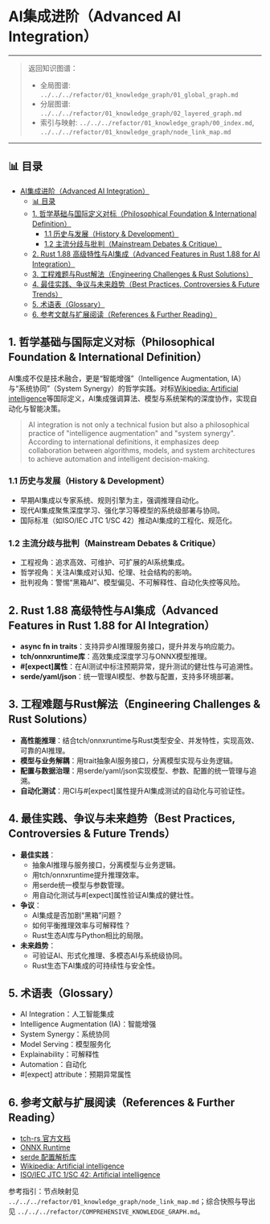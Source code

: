 ﻿# AI集成进阶（Advanced AI Integration）

---

> 返回知识图谱：
>
> - 全局图谱: `../../../refactor/01_knowledge_graph/01_global_graph.md`
> - 分层图谱: `../../../refactor/01_knowledge_graph/02_layered_graph.md`
> - 索引与映射: `../../../refactor/01_knowledge_graph/00_index.md`, `../../../refactor/01_knowledge_graph/node_link_map.md`

---


## 📊 目录

- [AI集成进阶（Advanced AI Integration）](#ai集成进阶advanced-ai-integration)
  - [📊 目录](#-目录)
  - [1. 哲学基础与国际定义对标（Philosophical Foundation \& International Definition）](#1-哲学基础与国际定义对标philosophical-foundation--international-definition)
    - [1.1 历史与发展（History \& Development）](#11-历史与发展history--development)
    - [1.2 主流分歧与批判（Mainstream Debates \& Critique）](#12-主流分歧与批判mainstream-debates--critique)
  - [2. Rust 1.88 高级特性与AI集成（Advanced Features in Rust 1.88 for AI Integration）](#2-rust-188-高级特性与ai集成advanced-features-in-rust-188-for-ai-integration)
  - [3. 工程难题与Rust解法（Engineering Challenges \& Rust Solutions）](#3-工程难题与rust解法engineering-challenges--rust-solutions)
  - [4. 最佳实践、争议与未来趋势（Best Practices, Controversies \& Future Trends）](#4-最佳实践争议与未来趋势best-practices-controversies--future-trends)
  - [5. 术语表（Glossary）](#5-术语表glossary)
  - [6. 参考文献与扩展阅读（References \& Further Reading）](#6-参考文献与扩展阅读references--further-reading)


## 1. 哲学基础与国际定义对标（Philosophical Foundation & International Definition）

AI集成不仅是技术融合，更是“智能增强”（Intelligence Augmentation, IA）与“系统协同”（System Synergy）的哲学实践。对标[Wikipedia: Artificial intelligence](https://en.wikipedia.org/wiki/Artificial_intelligence)等国际定义，AI集成强调算法、模型与系统架构的深度协作，实现自动化与智能决策。

> AI integration is not only a technical fusion but also a philosophical practice of "intelligence augmentation" and "system synergy". According to international definitions, it emphasizes deep collaboration between algorithms, models, and system architectures to achieve automation and intelligent decision-making.

### 1.1 历史与发展（History & Development）

- 早期AI集成以专家系统、规则引擎为主，强调推理自动化。
- 现代AI集成聚焦深度学习、强化学习等模型的系统级部署与协同。
- 国际标准（如ISO/IEC JTC 1/SC 42）推动AI集成的工程化、规范化。

### 1.2 主流分歧与批判（Mainstream Debates & Critique）

- 工程视角：追求高效、可维护、可扩展的AI系统集成。
- 哲学视角：关注AI集成对认知、伦理、社会结构的影响。
- 批判视角：警惕“黑箱AI”、模型偏见、不可解释性、自动化失控等风险。

## 2. Rust 1.88 高级特性与AI集成（Advanced Features in Rust 1.88 for AI Integration）

- **async fn in traits**：支持异步AI推理服务接口，提升并发与响应能力。
- **tch/onnxruntime库**：高效集成深度学习与ONNX模型推理。
- **#[expect]属性**：在AI测试中标注预期异常，提升测试的健壮性与可追溯性。
- **serde/yaml/json**：统一管理AI模型、参数与配置，支持多环境部署。

## 3. 工程难题与Rust解法（Engineering Challenges & Rust Solutions）

- **高性能推理**：结合tch/onnxruntime与Rust类型安全、并发特性，实现高效、可靠的AI推理。
- **模型与业务解耦**：用trait抽象AI服务接口，分离模型实现与业务逻辑。
- **配置与数据治理**：用serde/yaml/json实现模型、参数、配置的统一管理与追溯。
- **自动化测试**：用CI与#[expect]属性提升AI集成测试的自动化与可验证性。

## 4. 最佳实践、争议与未来趋势（Best Practices, Controversies & Future Trends）

- **最佳实践**：
  - 抽象AI推理与服务接口，分离模型与业务逻辑。
  - 用tch/onnxruntime提升推理效率。
  - 用serde统一模型与参数管理。
  - 用自动化测试与#[expect]属性验证AI集成的健壮性。
- **争议**：
  - AI集成是否加剧“黑箱”问题？
  - 如何平衡推理效率与可解释性？
  - Rust生态AI库与Python相比的局限。
- **未来趋势**：
  - 可验证AI、形式化推理、多模态AI与系统级协同。
  - Rust生态下AI集成的可持续性与安全性。

## 5. 术语表（Glossary）

- AI Integration：人工智能集成
- Intelligence Augmentation (IA)：智能增强
- System Synergy：系统协同
- Model Serving：模型服务化
- Explainability：可解释性
- Automation：自动化
- #[expect] attribute：预期异常属性

## 6. 参考文献与扩展阅读（References & Further Reading）

- [tch-rs 官方文档](https://github.com/LaurentMazare/tch-rs)
- [ONNX Runtime](https://onnxruntime.ai/)
- [serde 配置解析库](https://serde.rs/)
- [Wikipedia: Artificial intelligence](https://en.wikipedia.org/wiki/Artificial_intelligence)
- [ISO/IEC JTC 1/SC 42: Artificial intelligence](https://www.iso.org/committee/6794475.html)

参考指引：节点映射见 `../../../refactor/01_knowledge_graph/node_link_map.md`；综合快照与导出见 `../../../refactor/COMPREHENSIVE_KNOWLEDGE_GRAPH.md`。
